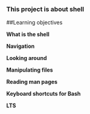 ### This project is about shell

##Learning objectives 

**What is the shell**

**Navigation**

**Looking around**

**Manipulating files**

**Reading man pages**

**Keyboard shortcuts for Bash**

**LTS**



